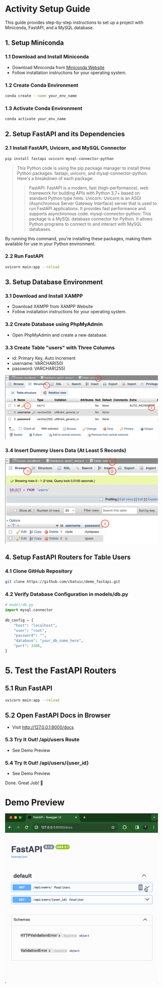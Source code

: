 # Activity Setup Guide

This guide provides step-by-step instructions to set up a project with Miniconda, FastAPI, and a MySQL database.

## 1. Setup Miniconda

### 1.1 Download and Install Miniconda
- Download Miniconda from [Miniconda Website](https://docs.conda.io/en/latest/miniconda.html)
- Follow installation instructions for your operating system.

### 1.2 Create Conda Environment
```bash
conda create --name your_env_name
```

### 1.3 Activate Conda Environment
```bash
conda activate your_env_name
```

## 2. Setup FastAPI and its Dependencies

### 2.1 Install FastAPI, Uvicorn, and MySQL Connector
```bash
pip install fastapi uvicorn mysql-connector-python
```
> This Python code is using the pip package manager to install three Python packages: fastapi, uvicorn, and mysql-connector-python. Here's a breakdown of each package:
>> FastAPI: FastAPI is a modern, fast (high-performance), web framework for building APIs with Python 3.7+ based on standard Python type hints.
    Uvicorn: Uvicorn is an ASGI (Asynchronous Server Gateway Interface) server that is used to run FastAPI applications. It provides fast performance and supports asynchronous code.
    mysql-connector-python: This package is a MySQL database connector for Python. It allows Python programs to connect to and interact with MySQL databases.

By running this command, you're installing these packages, making them available for use in your Python environment.
### 2.2 Run FastAPI
```bash
uvicorn main:app --reload
```

## 3. Setup Database Environment

### 3.1 Download and Install XAMPP
- Download XAMPP from XAMPP Website
- Follow installation instructions for your operating system.

### 3.2 Create Database using PhpMyAdmin
- Open PhpMyAdmin and create a new database.

### 3.3 Create Table "users" with Three Columns
- id: Primary Key, Auto Increment
- username: VARCHAR(50)
- password: VARCHAR(255)

![Demo Preview](https://raw.githubusercontent.com/cbatuic/demo_fastapi/main/fastapi_demo_3_3_1.png)

### 3.4 Insert Dummy Users Data (At Least 5 Records)

![Demo Preview](https://raw.githubusercontent.com/cbatuic/demo_fastapi/main/fastapi_demo_3_4_1.png)

## 4. Setup FastAPI Routers for Table Users

### 4.1 Clone GitHub Repository
```bash
git clone https://github.com/cbatuic/demo_fastapi.git
```

### 4.2 Verify Database Configuration in models/db.py
```python
# model/db.py
import mysql.connector

db_config = {
    "host": "localhost",
    "user": "root",
    "password": "",
    "database": "your_db_name_here",
    "port": 3306,
}
```

# 5. Test the FastAPI Routers

## 5.1 Run FastAPI
```bash
uvicorn main:app --reload
```

## 5.2 Open FastAPI Docs in Browser
- Visit http://127.0.0.1:8000/docs

### 5.3 Try It Out! /api/users Route
- See Demo Preview
  
### 5.4 Try It Out! /api/users/{user_id}
- See Demo Preview

Done. Great Job! 🎉

# Demo Preview

![Demo Preview](https://raw.githubusercontent.com/cbatuic/demo_fastapi/main/fastapi_demo_preview.gif)
